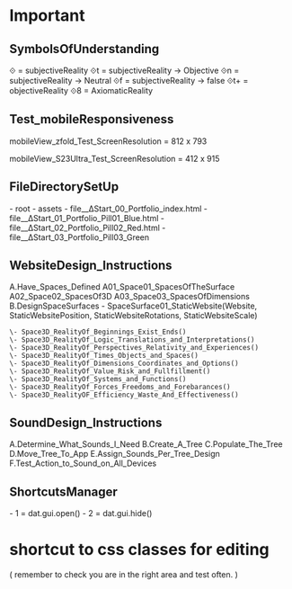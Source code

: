 # Important

## SymbolsOfUnderstanding
⟐ = subjectiveReality
⟐t = subjectiveReality -> Objective
⟐n = subjectiveReality -> Neutral
⟐f = subjectiveReality -> false
⟐t+ = objectiveReality
⟐8 = AxiomaticReality



## Test_mobileResponsiveness

mobileView_zfold_Test_ScreenResolution = 812 x 793

mobileView_S23Ultra_Test_ScreenResolution = 412 x 915



## FileDirectorySetUp
\- root
    \- assets
    \- file__ΔStart_00_Portfolio_index.html
    \- file__ΔStart_01_Portfolio_Pill01_Blue.html
    \- file__ΔStart_02_Portfolio_Pill02_Red.html
    \- file__ΔStart_03_Portfolio_Pill03_Green

## WebsiteDesign_Instructions
A.Have_Spaces_Defined
    A01_Space01_SpacesOfTheSurface
    A02_Space02_SpacesOf3D
    A03_Space03_SpacesOfDimensions
B.DesignSpaceSurfaces
    \- SpaceSurface01_StaticWebsite(Website, StaticWebsitePosition, StaticWebsiteRotations, StaticWebsiteScale)

    \- Space3D_RealityOf_Beginnings_Exist_Ends()
    \- Space3D_RealityOf_Logic_Translations_and_Interpretations()
    \- Space3D_RealityOf_Perspectives_Relativity_and_Experiences()
    \- Space3D_RealityOf_Times_Objects_and_Spaces()
    \- Space3D_RealityOf_Dimensions_Coordinates_and_Options()
    \- Space3D_RealityOf_Value_Risk_and_Fullfillment()
    \- Space3D_RealityOf_Systems_and_Functions()
    \- Space3D_RealityOf_Forces_Freedoms_and_Forebarances()
    \- Space3D_RealityOF_Efficiency_Waste_And_Effectiveness()




## SoundDesign_Instructions
A.Determine_What_Sounds_I_Need
B.Create_A_Tree
C.Populate_The_Tree
D.Move_Tree_To_App
E.Assign_Sounds_Per_Tree_Design
F.Test_Action_to_Sound_on_All_Devices




## ShortcutsManager
\- 1 = dat.gui.open()
\- 2 = dat.gui.hide()





# shortcut to css classes for editing

( remember to check you are in the right area and test often. )

